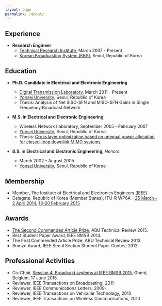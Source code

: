 ```yaml
---
layout: page
permalink: /about/
---
```


## Experience

- **Research Engineer**
	- [Technical Research Institute](http://office.kbs.co.kr/tri/), March 2007 - Present  
	- [Korean Broadcasting System (KBS)](http://www.kbs.co.kr/), Seoul, Republic of Korea  

## Education

- **Ph.D. Candidate in Electrical and Electronic Engineering**
	- [Digital Transmission Laboratory](http://web.yonsei.ac.kr/dtlab/), March 2011 - Present
	- [Yonsei University](http://www.yonsei.ac.kr/), Seoul, Republic of Korea
	- Thesis: Analysis of Net SISO-SFN and MISO-SFN Gains in Single Frequency Broadcast Network

- **M.S. in Electrical and Electronic Engineering**
	- Wireless Network Laboratory, September 2005 - February 2007
	- [Yonsei University](http://www.yonsei.ac.kr/), Seoul, Republic of Korea  
	- Thesis: [Cross layer optimization based on unequal power allocation for closed-loop downlink MIMO systems](http://library.yonsei.ac.kr/search/detail/CAT000000189586)

- **B.S. in Electrical and Electronic Engineering**, *Honors*
	- March 2002 - August 2005
	- [Yonsei University](http://www.yonsei.ac.kr/), Seoul, Republic of Korea  


## Membership

- Member, The Institute of Electrical and Electronics Engineers (IEEE)
- Delegate, Republic of Korea (Member States), ITU-R WP6A
        - [25 March - 2 April 2014](http://www.itu.int/md/R12-WP6A-C-0413/en), [13-20 February 2015](http://www.itu.int/md/R12-WP6A-C-0561/en)

## Awards
- [The Second Commended Article Prize](http://www.abu.org.my/Latest_News-@-GA_2015_ABU_Engineering_Awards_%E2%80%93_Winners_announced_in_Istanbul_.aspx), ABU Technical Review 2015.
- Best Student Paper Award, IEEE BMSB 2014.
- The First Commended Article Prize, ABU Technical Review 2013.
- Bronze Award, IEEE Seoul Section Student Paper Contest 2012.

## Professional Activities

- Co-Chair, [Session 4: Broadcast systems at IEEE BMSB 2015](http://www.wica.intec.ugent.be/bmsb2015/wednesday-june-17#session4), Ghent, Belgium, 17 June 2015.
- Reviewer, IEEE Transactions on Broadcasting, 2011-
- Reviewer, IEEE Communications Letters, 2009-
- Reviewer, IEEE Transactions on Vehicular Technology, 2010
- Reviewer, IEEE Transactions on Wireless Communications, 2010
